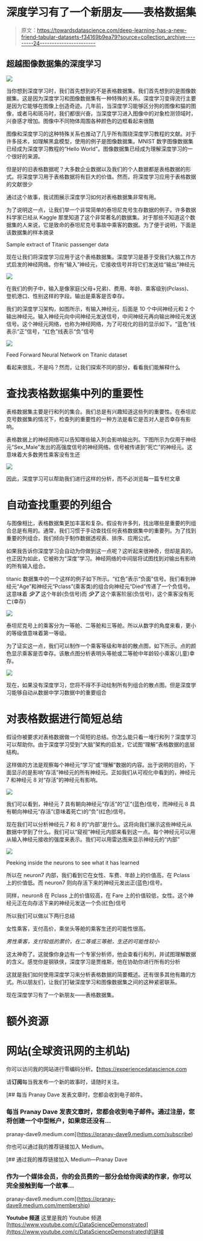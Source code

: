 # 深度学习有了一个新朋友——表格数据集

> 原文：<https://towardsdatascience.com/deep-learning-has-a-new-friend-tabular-datasets-f34169b9ea79?source=collection_archive---------24----------------------->

## 超越图像数据集的深度学习

![](img/25e17938bf3e115ef5d0dd56265838f4.png)

当你想到深度学习时，我们首先想到的不是表格数据集。我们首先想到的是图像数据集。这是因为深度学习和图像数据集有一种特殊的关系。深度学习变得流行主要是因为它能够在图像上创造奇迹。几年前，当深度学习能够区分狗的图像和猫的图像，或者马和斑马时，我们都很兴奋。当深度学习进入图像中的对象检测领域时，兴奋感才增加。图像中不同物体周围各种颜色的边框看起来很酷

图像和深度学习的这种特殊关系也推动了几乎所有围绕深度学习教程的文献。对于许多技术，如理解黑盒模型，使用的例子是图像数据集。MNIST 数字图像数据集已经成为深度学习教程的“Hello World”。图像数据集已经成为理解深度学习的一个很好的来源。

但是好的旧表格数据呢？大多数企业数据以及我们的个人数据都是表格数据的形式。将深度学习用于表格数据将有巨大的价值。然而，将深度学习应用于表格数据的文献很少

通过这个故事，我试图展示深度学习如何对表格数据集非常有用。

为了说明这一点，让我们举一个非常简单的泰坦尼克号生存数据的例子。许多数据科学家已经从 Kaggle 那里知道了这个非常著名的数据集。对于那些不知道这个数据集的人来说，它是致命的泰坦尼克号事故中乘客的数据。为了便于说明，下面是该数据集的样本摘录

Sample extract of Titanic passenger data

现在让我们将深度学习应用于这个表格数据集。深度学习是基于受我们大脑工作方式启发的神经网络。你有“输入”神经元，它接收信号并将它们发送给“输出”神经元

![](img/6b85f5ae4165496c3f4d4adbde841640.png)

在我们的例子中，输入是像家庭(父母+兄弟)、费用、年龄、乘客级别(Pclass)、登机港口、性别这样的字段。输出是乘客是否幸存。

我们的深度学习架构，如图所示，有输入神经元，后面是 10 个中间神经元和 2 个输出神经元。输入神经元向中间神经元发送信号，中间神经元再向输出神经元发送信号。这个神经元网络，也称为神经网络，为了可视化的目的显示如下。“蓝色”线表示“正”信号，“红色”线表示“负”信号

![](img/b8268a74ec7eb97dea718846aa8652fa.png)

Feed Forward Neural Network on Titanic dataset

看起来很乱，不是吗？然而，让我们探索不同的部分，看看我们能解释什么

# 查找表格数据集中列的重要性

表格数据集主要是行和列的集合。我们总是有兴趣知道这些列的重要性。在泰坦尼克号数据集的情况下，检查列的重要性的一种方法是看它是否对人是否幸存有影响。

表格数据上的神经网络可以告知哪些输入列会影响输出列。下图所示为仅用于神经元“Sex_Male”发出的高强度信号的神经网络。信号被传递到“死亡”的神经元。这意味着大多数男性乘客没有生还

![](img/545bf72f57867cf05da5e116bb7cfb0c.png)

因此，深度学习可以帮助我们进行这样的分析，而不必浏览每一篇专栏文章

# 自动查找重要的列组合

与图像相比，表格数据集更加丰富和复杂。假设有许多列，找出哪些是重要的列组合总是有用的。通常，我们习惯于手动查找任何表格数据集中的重要列。为了找到重要的列组合，我们倾向于制作数据透视表、排序、应用公式。

如果我告诉你深度学习会自动为你做到这一点呢？这听起来很神奇，但却是真的。也正因为如此，它被称为“深度”学习。神经网络的中间层将试图找到对输出有影响的所有输入组合。

titanic 数据集中的一个这样的例子如下所示。“红色”表示“负面”信号。我们看到神经元“Age”和神经元“Pclass”(乘客类)的组合向神经元“Died”传递了一个负信号。这意味着 ***少了*** 这个年龄(负信号)而 ***少了*** 这个乘客阶层(负信号)，这个乘客没有死亡(幸存)

![](img/5e3671d7d9128aa36f62fd28f2f4a24b.png)

泰坦尼克号上的乘客分为一等舱、二等舱和三等舱。所以从数字的角度来看，更小的等级值意味着第一等级。

为了证实这一点，我们可以制作一个乘客等级和年龄的散点图，如下所示。点的颜色显示乘客是否幸存。该散点图分析表明头等舱或二等舱中年龄较小乘客(儿童)幸存。

![](img/76e91ecef8415799c8d3dbf73071021e.png)

现在，如果没有深度学习，您将不得不手动绘制所有列组合的散点图。但是深度学习能够自动从数据中学习数据中的重要组合

# 对表格数据进行简短总结

假设你被要求对表格数据做一个简短的总结。你怎么能只看一堆行和列？深度学习可以帮助你。由于深度学习受到“大脑”架构的启发，它试图“理解”表格数据的底层结构。

这样做的方法是观察每个神经元“学习”或“理解”数据的内容。出于说明的目的，下面显示的是影响“存活”神经元的所有神经元。正如我们从可视化中看到的，神经元 7 和神经元 8 对“存活”的神经元有影响。

![](img/cb5a3911178cf020e96df0a7763c1000.png)

我们可以看到，神经元 7 具有朝向神经元“存活”的“正”(蓝色)信号，而神经元 8 具有朝向神经元“存活”(意味着死亡)的“负”(红色)信号。

现在我们可以分析神经元 7 和 8 的“内部”是什么。这将向我们展示这些神经元从数据中学到了什么。我们可以“窥视”神经元内部来看到这一点。每个神经元可以用从输入神经元接收的强度来表示。我们可以用雷达图来显示神经元的“内部”

![](img/fb3edd7439c9c2029ed356b5f1926234.png)

Peeking inside the neurons to see what it has learned

所以在 neuron7 内部，我们看到它在女性、车费、年龄上的价值高，在 Pclass 上的价值低。而 neuron7 则向存活下来的神经元发出正(蓝色)信号。

同样，neuron8 在 Pclass 上的价值较高，在 Fare 上的价值较低，女性。这个神经元正在向存活下来的神经元发送一个负(红色)信号

所以我们可以做以下两行总结

女性乘客，支付高价，乘坐头等舱的乘客生还的可能性很高。

*男性乘客，支付较低的票价，在二等或三等舱，生还的可能性较小*

这太神奇了。这就像你身边有一个专家分析师，他会查看行和列，并试图理解数据的含义。感觉你是钢铁侠，深度学习是贾维斯，他在协助你进行所有的分析

这就是我们如何使用深度学习来分析表格数据的简要概述。还有很多其他有趣的方式。所以朋友们，让我们打破深度学习和图像数据集之间的这种紧密联系。

现在深度学习有了一个新朋友——表格数据集。

# 额外资源

# 网站(全球资讯网的主机站)

你可以访问我的网站进行零编码分析。【https://experiencedatascience.com 

请**订阅**每当我发布一个新的故事时，请随时关注。

[](https://pranay-dave9.medium.com/subscribe) [## 每当 Pranay Dave 发表文章时，您都会收到电子邮件。

### 每当 Pranay Dave 发表文章时，您都会收到电子邮件。通过注册，您将创建一个中型帐户，如果您还没有…

pranay-dave9.medium.com](https://pranay-dave9.medium.com/subscribe) 

你也可以通过我的推荐链接加入 Medium。

[](https://pranay-dave9.medium.com/membership) [## 通过我的推荐链接加入 Medium—Pranay Dave

### 作为一个媒体会员，你的会员费的一部分会给你阅读的作家，你可以完全接触到每一个故事…

pranay-dave9.medium.com](https://pranay-dave9.medium.com/membership) 

**Youtube 频道**
这里是我的 Youtube 频道
[https://www.youtube.com/c/DataScienceDemonstrated](https://www.youtube.com/c/DataScienceDemonstrated)的链接